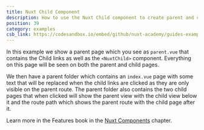 ```yaml
---
title: Nuxt Child Component
description: How to use the Nuxt Child component to create parent and child pages.
position: 39
category: examples
csb_link: https://codesandbox.io/embed/github/nuxt-academy/guides-examples/tree/master/03_features/09_components_nuxt
---
```


In this example we show a parent page which you see as `parent.vue` that contains the Child links as well as the `<NuxtChild>` component. Everything on this page will be seen on both the parent and child pages.

We then have a parent folder which contains an `index.vue` page with some text that will be replaced when the child links are clicked as they are only visible on the parent route. The parent folder also contains the two child pages that when clicked will show the parent view with the child view below it and the route path which shows the parent route with the child page after it.

<base-alert type="next">

Learn more in the Features book in the [Nuxt Components](/guides/features/loading) chapter.

</base-alert>

<code-sandbox :src="csb_link"></code-sandbox>
